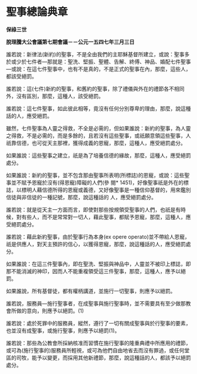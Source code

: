 # 聖事總論典章


**保祿三世**

**脫理騰大公會議第七期會議－－公元一五四七年三月三日**





誰若說：新律法(新約)的聖事，不是全由我們的主耶穌基督所建立，或說：聖事多於或少於七件者—那就是：聖洗、堅振、聖體、告解、終傅、神品、婚配七件聖事—或說：在這七件聖事中，也有不是真的，不是正式的聖事在內，那麼，這些人，都該受絕罰。

誰若說：這(七件)新約的聖事，和舊約的聖事，除了禮儀與外在的禮節各不相同外，沒有區別，那麼，這種人，該受絕罰。

誰若說：這七件聖事，如此彼此相等，竟沒有任何分別尊卑的理由，那麼，說這種話的人，應受絕罰。

雖然，七件聖事為人靈之得救，不全是必需的，但如果誰說：新約的聖事，為人靈之得救，不是必需的，而是多餘的，且若沒有這些聖事，或祇願意領這些聖事，人祇靠信德，也可從天主那裡，獲得成義的恩寵，那麼，這種人，應受絕罰處分。

如果誰說：這些聖事之建立，祇是為了培養信德的緣故，那麼，這種人，應受絕罰處分。

如果誰說：新約的聖事，並不包含那由聖事所表明(所標誌)的恩寵，或說：這些聖事並不賦予恩寵於沒有(得恩寵)障礙的人們(參
閱* 
1451)，好像聖事祇是外在的標誌，以標明人藉信德所得的恩寵或義德，又好像聖事是一種信仰基督的，用來鑑別信徒與非信徒的一種記號，那麼，說這種話的
人，應受絕罰處分。

誰若說：就是從天主一方面而言，即使對那些按規領受聖事的人們，也祇是有時候，對有些人，而不是常常對一切人，藉此聖事，都賦予恩寵，那麼，這種人，應受絕罰處分。

誰若說：藉此新約聖事，由於聖事行為本身(ex opere operato)並不帶給人恩寵，祇是供應人，對天主預許的信心，以獲得恩寵，那麼，說這種話的人，應受絕罰處分。

如果誰說：在這三件聖事內，即在聖洗、堅振與神品中，人靈並不被印上標誌，即那不能消滅的神印，因而人不能重複領受這三件聖事，那麼，這種人，應予以絕罰。

如果誰說，所有基督徒，都有權柄講道，並施行一切聖事，則應予以絕罰。

誰若說，服務員—施行聖事者，在成聖事與施行聖事時，並不需要具有至少做那教會所做的意向，則應予以絕罰。(1)

誰若說：處於死罪中的服務員，縱然，遵行了一切有關成聖事與於行聖事的要素，也並沒有成聖事，或施行聖事，則應予以絕罰(1)。

誰若說：那些為公教會所採納核准而習慣在施行聖事的隆重典禮中所應用的禮節，或可為(施行聖事的)服務員所輕視，或可為他們自由地省去而沒有罪過，或任何堂區的司牧，能予以變更，而採用其他新禮節，那麼，說這種話的人，都該予以絕罰處分。

